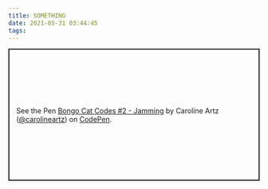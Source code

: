 ```yaml
---
title: SOMETHING
date: 2021-05-31 03:44:45
tags:
---
```

<p class="codepen" data-height="265" data-theme-id="dark" data-default-tab="html,result" data-user="carolineartz" data-slug-hash="qBOEzQa" data-preview="true" style="height: 265px; box-sizing: border-box; display: flex; align-items: center; justify-content: center; border: 2px solid; margin: 1em 0; padding: 1em;" data-pen-title="Bongo Cat Codes #2 - Jamming">
  <span>See the Pen <a href="https://codepen.io/carolineartz/pen/qBOEzQa">
  Bongo Cat Codes #2 - Jamming</a> by Caroline Artz (<a href="https://codepen.io/carolineartz">@carolineartz</a>)
  on <a href="https://codepen.io">CodePen</a>.</span>
</p>
<script async src="https://cpwebassets.codepen.io/assets/embed/ei.js"></script>